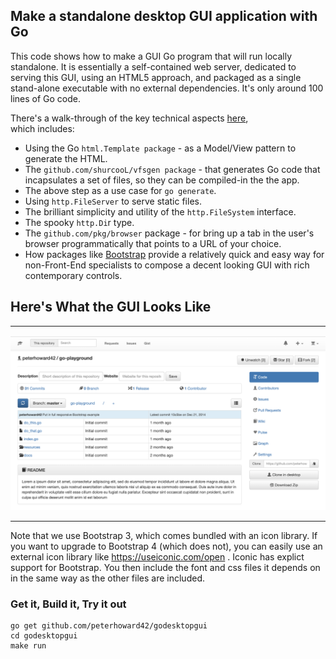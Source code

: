 ## Make a standalone desktop GUI application with Go

This code shows how to make a GUI Go program that will run locally standalone.
It is essentially a self-contained web server, dedicated to serving this GUI, 
using an HTML5 approach, and packaged as a single stand-alone executable with
no external dependencies. It's only around 100 lines of Go code.

There's a walk-through of the key technical aspects [here](https://docs.google.com/presentation/d/1drkVWDZambK5NprhaBVqVuXOPw9rlo6mxrc0kzdsntg/edit?usp=sharing),  
which includes:

- Using the Go `html.Template package` - as a Model/View pattern to 
  generate the HTML.
- The `github.com/shurcooL/vfsgen package` - that generates Go code that
  incapsulates a set of files, so they can be compiled-in the the app.
- The above step as a use case for `go generate`.
- Using `http.FileServer` to serve static files.
- The brilliant simplicity and utility of the `http.FileSystem` interface.
- The spooky `http.Di`r type.
- The `github.com/pkg/browser` package - for bring up a tab in the user's
  browser programmatically that points to a URL of your choice.
- How packages like [Bootstrap](https://getbootstrap.com/docs/3.3) provide
  a relatively quick and easy way for non-Front-End specialists to compose 
  a decent looking GUI with rich contemporary controls.

## Here's What the GUI Looks Like

-------

![GUI screenshot](docs/screenshot.png?raw=true "Some title abc xxx")

-------

Note that we use Bootstrap 3, which comes bundled with an icon library. If you
want to upgrade to Bootstrap 4 (which does not), you can easily use an
external icon library like https://useiconic.com/open . Iconic has explict
support for Bootstrap. You then include the font and css files it depends on
in the same way as the other files are included.

### Get it, Build it, Try it out

	go get github.com/peterhoward42/godesktopgui
    cd godesktopgui
    make run

